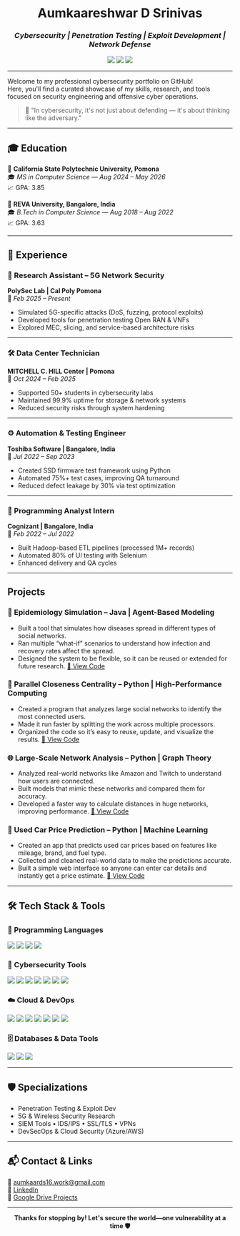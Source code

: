 <!-- Cybersecurity Portfolio Intro -->
<h1 align="center">Aumkaareshwar D Srinivas</h1>
<h3 align="center"><i>Cybersecurity | Penetration Testing | Exploit Development | Network Defense</i></h3>

<p align="center">
  <img src="https://img.shields.io/badge/CTF-Player-informational?style=flat-square&logo=protonvpn" />
  <img src="https://img.shields.io/badge/5G%20Security-Researcher-blueviolet?style=flat-square&logo=verizon" />
  <img src="https://img.shields.io/badge/Red%20Team-Offensive%20Security-critical?style=flat-square&logo=tor" />
</p>

---


Welcome to my professional cybersecurity portfolio on GitHub!  
Here, you'll find a curated showcase of my skills, research, and tools focused on security engineering and offensive cyber operations.  


> 🔐 "In cybersecurity, it's not just about defending — it's about thinking like the adversary."

---
## 🎓 Education

📍 **California State Polytechnic University, Pomona**  
🎓 *MS in Computer Science* — *Aug 2024 – May 2026*  
📈 GPA: 3.85

📍 **REVA University, Bangalore, India**  
🎓 *B.Tech in Computer Science* — *Aug 2018 – Aug 2022*  
📈 GPA: 3.63

---

## 💼 Experience

### 🔬 Research Assistant – 5G Network Security  
**PolySec Lab | Cal Poly Pomona**  
📆 *Feb 2025 – Present*

- Simulated 5G-specific attacks (DoS, fuzzing, protocol exploits)
- Developed tools for penetration testing Open RAN & VNFs
- Explored MEC, slicing, and service-based architecture risks

---

### 🛠️ Data Center Technician  
**MITCHELL C. HILL Center | Pomona**  
📆 *Oct 2024 – Feb 2025*

- Supported 50+ students in cybersecurity labs
- Maintained 99.9% uptime for storage & network systems
- Reduced security risks through system hardening

---

### ⚙️ Automation & Testing Engineer  
**Toshiba Software | Bangalore, India**  
📆 *Jul 2022 – Sep 2023*

- Created SSD firmware test framework using Python
- Automated 75%+ test cases, improving QA turnaround
- Reduced defect leakage by 30% via test optimization

---

### 🧪 Programming Analyst Intern  
**Cognizant | Bangalore, India**  
📆 *Feb 2022 – Jul 2022*

- Built Hadoop-based ETL pipelines (processed 1M+ records)
- Automated 80% of UI testing with Selenium
- Enhanced delivery and QA cycles

---

##  Projects

### 🧬 Epidemiology Simulation – Java | Agent-Based Modeling

- Built a tool that simulates how diseases spread in different types of social networks.
- Ran multiple “what-if” scenarios to understand how infection and recovery rates affect the spread.
- Designed the system to be flexible, so it can be reused or extended for future research.
[📁 View Code](https://drive.google.com/drive/folders/1hDrjjx4hr5YmvQRIMj7dVzE8EKDlosXz)


### 🧠 Parallel Closeness Centrality – Python | High-Performance Computing

- Created a program that analyzes large social networks to identify the most connected users.
- Made it run faster by splitting the work across multiple processors.
- Organized the code so it’s easy to reuse, update, and visualize the results.
[📁 View Code](https://drive.google.com/drive/folders/1fvw6hNSQa1PckS3ck1F4JK9U4xRKscAK)


### 🌐 Large-Scale Network Analysis – Python | Graph Theory

- Analyzed real-world networks like Amazon and Twitch to understand how users are connected.
- Built models that mimic these networks and compared them for accuracy.
- Developed a faster way to calculate distances in huge networks, improving performance.
[📁 View Code](https://drive.google.com/drive/folders/1TVA0HBHXDpzDrnH7bRVWp3_oYIU1kDRX)


### 🚗 Used Car Price Prediction – Python | Machine Learning

- Created an app that predicts used car prices based on features like mileage, brand, and fuel type.
- Collected and cleaned real-world data to make the predictions accurate.
- Built a simple web interface so anyone can enter car details and instantly get a price estimate.
[📁 View Code](https://drive.google.com/drive/folders/1XjdIsQl5uQGaW5vEb3fpj6L9MWQ84kMt)

---

## 🛠️ Tech Stack & Tools

### 🧠 Programming Languages
<p>
  <img src="https://img.shields.io/badge/Python-FFD43B?style=for-the-badge&logo=python&logoColor=black"/>
  <img src="https://img.shields.io/badge/C/C++-00599C?style=for-the-badge&logo=c&logoColor=white"/>
  <img src="https://img.shields.io/badge/JavaScript-F7DF1E?style=for-the-badge&logo=javascript&logoColor=black"/>
  <img src="https://img.shields.io/badge/Bash-121011?style=for-the-badge&logo=gnu-bash&logoColor=white"/>
</p>

### 🔐 Cybersecurity Tools
<p>
  <img src="https://img.shields.io/badge/Kali_Linux-557C94?style=for-the-badge&logo=kalilinux&logoColor=white"/>
  <img src="https://img.shields.io/badge/Metasploit-1f1f1f?style=for-the-badge&logo=metasploit&logoColor=white"/>
  <img src="https://img.shields.io/badge/Nmap-4F5D95?style=for-the-badge&logo=nmap&logoColor=white"/>
  <img src="https://img.shields.io/badge/Burp_Suite-FF6C37?style=for-the-badge&logo=burp-suite&logoColor=white"/>
  <img src="https://img.shields.io/badge/Cobalt_Strike-000000?style=for-the-badge&logo=protonvpn&logoColor=white"/>
  <img src="https://img.shields.io/badge/Wireshark-1679A7?style=for-the-badge&logo=wireshark&logoColor=white"/>
  <img src="https://img.shields.io/badge/Splunk-000000?style=for-the-badge&logo=splunk&logoColor=white"/>
</p>

### ☁️ Cloud & DevOps
<p>
  <img src="https://img.shields.io/badge/Azure-0078D4?style=for-the-badge&logo=microsoftazure&logoColor=white"/>
  <img src="https://img.shields.io/badge/AWS-FF9900?style=for-the-badge&logo=amazonaws&logoColor=white"/>
  <img src="https://img.shields.io/badge/Azure_AD-0072C6?style=for-the-badge&logo=microsoft&logoColor=white"/>
  <img src="https://img.shields.io/badge/Docker-2496ED?style=for-the-badge&logo=docker&logoColor=white"/>
  <img src="https://img.shields.io/badge/Kubernetes-326CE5?style=for-the-badge&logo=kubernetes&logoColor=white"/>
  <img src="https://img.shields.io/badge/Jenkins-D24939?style=for-the-badge&logo=jenkins&logoColor=white"/>
  <img src="https://img.shields.io/badge/Git-F05032?style=for-the-badge&logo=git&logoColor=white"/>
</p>

### 🗄️ Databases & Data Tools
<p>
  <img src="https://img.shields.io/badge/MySQL-4479A1?style=for-the-badge&logo=mysql&logoColor=white"/>
  <img src="https://img.shields.io/badge/MongoDB-47A248?style=for-the-badge&logo=mongodb&logoColor=white"/>
  <img src="https://img.shields.io/badge/Hadoop-66CCFF?style=for-the-badge&logo=apachehadoop&logoColor=black"/>
</p>



---

## 🛡️ Specializations

- Penetration Testing & Exploit Dev  
- 5G & Wireless Security Research  
- SIEM Tools • IDS/IPS • SSL/TLS • VPNs   
- DevSecOps & Cloud Security (Azure/AWS)

---

## 📬 Contact & Links

📧 [aumkaards16.work@gmail.com](mailto:aumkaards16.work@gmail.com)  
🔗 [LinkedIn](https://www.linkedin.com/in/aumkaareshwar/)  
📁 [Google Drive Projects](https://drive.google.com/drive/folders/1PZxRgY7WBzn9P1ExpnuiuruvaT_fKwPe)

---

<p align="center">
  <b>Thanks for stopping by! Let's secure the world—one vulnerability at a time 🛡️</b>
</p>
